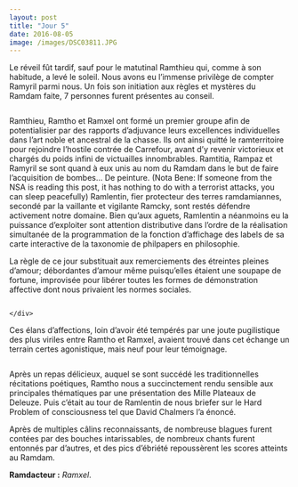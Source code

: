 ```yaml
---
layout: post
title: "Jour 5"
date: 2016-08-05
image: /images/DSC03811.JPG
---
```


Le réveil fût tardif, sauf pour le matutinal Ramthieu qui, comme à son habitude, a levé le soleil.
Nous avons eu l’immense privilège de compter Ramyril parmi nous. Un fois son initiation aux règles et mystères du Ramdam faite, 7 personnes furent présentes au conseil.

<div class="box alt">
	<div class="row uniform 50%">
		<div class="4u"><span class="image fit"><img src="/images/IMG_20160805_202520.jpg" alt="" /></span></div>
		<div class="8u"><span class="image fit"><img src="/images/DSC03703.JPG" alt="" /></span></div>
		<div class="8u"><span class="image fit"><img src="/images/IMG_20160805_202443.jpg" alt="" /></span></div>
	</div>
</div>

Ramthieu, Ramtho et Ramxel ont formé un premier groupe afin de potentialisier par des rapports d’adjuvance leurs excellences individuelles dans l’art noble et ancestral de la chasse. Ils ont ainsi quitté le ramterritoire pour rejoindre l’hostile contrée de Carrefour, avant d’y revenir victorieux et chargés du poids infini de victuailles innombrables.
Ramtitia, Rampaz et Ramyril se sont quand à eux unis au nom du Ramdam dans le but de faire l’acquisition de bombes… De peinture. (Nota Bene: If someone from the NSA is reading this post, it has nothing to do with a terrorist attacks, you can sleep peacefully)
Ramlentin, fier protecteur des terres ramdamiannes, secondé par la vaillante et vigilante Ramcky, sont restés défendre activement notre domaine.
Bien qu’aux aguets, Ramlentin a néanmoins eu la puissance d’exploiter sont attention distributive dans l’ordre de la réalisation simultanée de la programmation de la fonction d’affichage des labels de sa carte interactive de la taxonomie de philpapers en philosophie.

La règle de ce jour substituait aux remerciements des étreintes pleines d’amour; débordantes d’amour même puisqu’elles étaient une soupape de fortune, improvisée pour libérer toutes les formes de démonstration affective dont nous privaient les normes sociales.
<div class="box alt">
	<div class="row uniform 50%">
		<div class="4u"><span class="image fit"><img src="/images/DSC03709.JPG" alt="" /></span></div>
		<div class="4u"><span class="image fit"><img src="/images/DSC03718.JPG" alt="" /></span></div>
		<div class="4u"><span class="image fit"><img src="/images/DSC03719.JPG" alt="" /></span></div>
		<div class="4u"><span class="image fit"><img src="/images/DSC03721.JPG" alt="" /></span></div>
		<div class="4u"><span class="image fit"><img src="/images/DSC03722.JPG" alt="" /></span></div>
		<div class="4u"><span class="image fit"><img src="/images/DSC03723.JPG" alt="" /></span></div>
		<div class="4u"><span class="image fit"><img src="/images/DSC03726.JPG" alt="" /></span></div>
		<div class="4u"><span class="image fit"><img src="/images/DSC03729.JPG" alt="" /></span></div>
		<div class="4u"><span class="image fit"><img src="/images/DSC03730.JPG" alt="" /></span></div>
		<div class="4u"><span class="image fit"><img src="/images/DSC03731.JPG" alt="" /></span></div>
		<div class="4u"><span class="image fit"><img src="/images/DSC03732.JPG" alt="" /></span></div>
		<div class="4u"><span class="image fit"><img src="/images/DSC03735.JPG" alt="" /></span></div>
		<div class="4u"><span class="image fit"><img src="/images/DSC03747.JPG" alt="" /></span></div>
		<div class="4u"><span class="image fit"><img src="/images/DSC03756.JPG" alt="" /></span></div>
		<div class="4u"><span class="image fit"><img src="/images/DSC03765.JPG" alt="" /></span></div>
		<div class="4u"><span class="image fit"><img src="/images/DSC03777.JPG" alt="" /></span></div>
		<div class="4u"><span class="image fit"><img src="/images/DSC03781.JPG" alt="" /></span></div>
		<div class="4u"><span class="image fit"><img src="/images/DSC03782.JPG" alt="" /></span></div>
		<div class="4u"><span class="image fit"><img src="/images/DSC03792.JPG" alt="" /></span></div>
		<div class="4u"><span class="image fit"><img src="/images/DSC03800.JPG" alt="" /></span></div>
		<div class="4u"><span class="image fit"><img src="/images/DSC03809.JPG" alt="" /></span></div>
		<div class="4u"><span class="image fit"><img src="/images/DSC03811.JPG" alt="" /></span></div>
		<div class="4u"><span class="image fit"><img src="/images/IMG_20160805_232050.jpg" alt="" /></span></div>
		<div class="4u"><span class="image fit"><img src="/images/IMG_20160805_233252.jpg" alt="" /></span></div>
						
	</div>
</div>

Ces élans d’affections, loin d’avoir été tempérés par une joute pugilistique des plus viriles entre Ramtho et Ramxel, avaient trouvé dans cet échange un terrain certes agonistique, mais neuf pour leur témoignage.
<div class="box alt">
	<div class="row uniform 50%">
		<div class="6u"><span class="image fit"><img src="/images/deleuzien.gif" alt="" /></span></div>
		<div class="6u"><span class="image fit"><img src="/images/zombiebluesdown.gif" alt="" /></span></div>
	</div>
</div>

Après un repas délicieux, auquel se sont succédé les traditionnelles récitations poétiques, Ramtho nous a succinctement rendu sensible aux principales thématiques par une présentation des Mille Plateaux de Deleuze. Puis c’était au tour de Ramlentin de nous briefer sur le Hard Problem of consciousness tel que David Chalmers l’a énoncé.

Après de multiples câlins reconnaissants, de nombreuse blagues furent contées par des bouches intarissables, de nombreux chants furent entonnés par d’autres, et des pics d’ébriété repoussèrent les scores atteints au Ramdam.



**Ramdacteur :** *Ramxel*.

